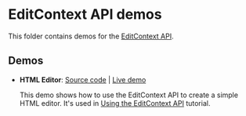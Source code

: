 # EditContext API demos

This folder contains demos for the [EditContext API](https://developer.mozilla.org/docs/Web/API/EditContext_API).

## Demos

* **HTML Editor**: [Source code](https://github.com/mdn/dom-examples/tree/main/edit-context/html-editor) | [Live demo](https://mdn.github.io/dom-examples/edit-context/html-editor)

  This demo shows how to use the EditContext API to create a simple HTML editor. It's used in [Using the EditContext API](https://developer.mozilla.org/en-US/docs/Web/API/EditContext_API/Guide) tutorial.
